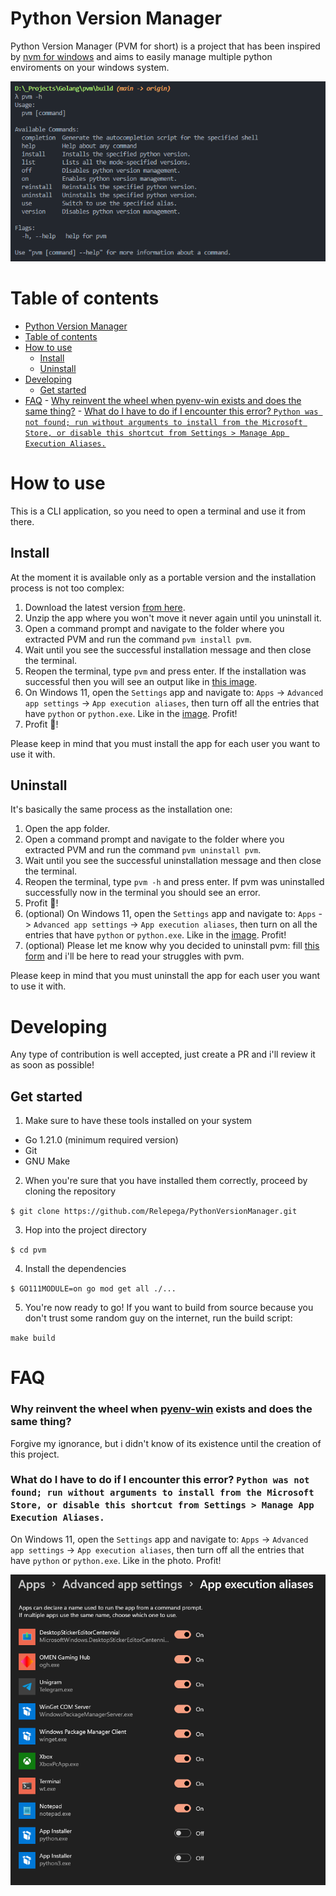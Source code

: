 # Python Version Manager

Python Version Manager (PVM for short) is a project that has been inspired by [nvm for windows](https://github.com/coreybutler/nvm-windows) and aims to easily manage multiple python enviroments on your windows system.

![pvm screenshot](media/pvm.png)

# Table of contents

- [Python Version Manager](#python-version-manager)
- [Table of contents](#table-of-contents)
- [How to use](#how-to-use)
	- [Install](#install)
	- [Uninstall](#uninstall)
- [Developing](#developing)
	- [Get started](#get-started)
- [FAQ](#faq)
		- [Why reinvent the wheel when pyenv-win exists and does the same thing?](#why-reinvent-the-wheel-when-pyenv-win-exists-and-does-the-same-thing)
		- [What do I have to do if I encounter this error? `Python was not found; run without arguments to install from the Microsoft Store, or disable this shortcut from Settings > Manage App Execution Aliases.`](#what-do-i-have-to-do-if-i-encounter-this-error-python-was-not-found-run-without-arguments-to-install-from-the-microsoft-store-or-disable-this-shortcut-from-settings--manage-app-execution-aliases)

# How to use

This is a CLI application, so you need to open a terminal and use it from there.

## Install

At the moment it is available only as a portable version and the installation process is not too complex:

1. Download the latest version [from here](https://github.com/Relepega/PythonVersionManager/releases).
2. Unzip the app where you won't move it never again until you uninstall it.
3. Open a command prompt and navigate to the folder where you extracted PVM and run the command `pvm install pvm`.
4. Wait until you see the successful installation message and then close the terminal.
5. Reopen the terminal, type `pvm` and press enter. If the installation was successful then you will see an output like in [this image](#python-version-manager).
6. On Windows 11, open the `Settings` app and navigate to: `Apps` -> `Advanced app settings` -> `App execution aliases`, then turn off all the entries that have `python` or `python.exe`. Like in the [image](./media/w11-app-aliases.png). Profit!
7. Profit 🎉!

Please keep in mind that you must install the app for each user you want to use it with.

## Uninstall

It's basically the same process as the installation one:

1. Open the app folder.
2. Open a command prompt and navigate to the folder where you extracted PVM and run the command `pvm uninstall pvm`.
3. Wait until you see the successful uninstallation message and then close the terminal.
4. Reopen the terminal, type `pvm -h` and press enter. If pvm was uninstalled successfully now in the terminal you should see an error.
5. Profit 🎉!
6. (optional) On Windows 11, open the `Settings` app and navigate to: `Apps` -> `Advanced app settings` -> `App execution aliases`, then turn on all the entries that have `python` or `python.exe`. Like in the [image](./media/w11-app-aliases.png). Profit!
7. (optional) Please let me know why you decided to uninstall pvm: fill [this form](https://github.com/Relepega/PythonVersionManager/issues/new) and i'll be here to read your struggles with pvm.

Please keep in mind that you must uninstall the app for each user you want to use it with.

# Developing

Any type of contribution is well accepted, just create a PR and i'll review it as soon as possible!

## Get started

1. Make sure to have these tools installed on your system

-   Go 1.21.0 (minimum required version)
-   Git
-   GNU Make

2. When you're sure that you have installed them correctly, proceed by cloning the repository

`$ git clone https://github.com/Relepega/PythonVersionManager.git`

3. Hop into the project directory

`$ cd pvm`

4. Install the dependencies

`$ GO111MODULE=on go mod get all ./...`

5. You're now ready to go! If you want to build from source because you don't trust some random guy on the internet, run the build script:

`make build`

# FAQ

### Why reinvent the wheel when [pyenv-win](https://github.com/pyenv-win/pyenv-win) exists and does the same thing?

Forgive my ignorance, but i didn't know of its existence until the creation of this project.

### What do I have to do if I encounter this error? `Python was not found; run without arguments to install from the Microsoft Store, or disable this shortcut from Settings > Manage App Execution Aliases.`

On Windows 11, open the `Settings` app and navigate to: `Apps` -> `Advanced app settings` -> `App execution aliases`, then turn off all the entries that have `python` or `python.exe`. Like in the photo. Profit!

![remove execution aliases w11](media/w11-app-aliases.png)
